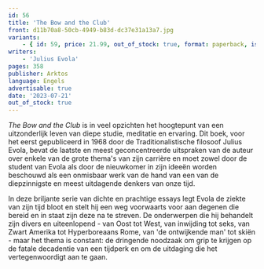 ```yaml
---
id: 56
title: 'The Bow and the Club'
front: d11b70a8-50cb-4949-b83d-dc37e31a13a7.jpg
variants:
    - { id: 59, price: 21.99, out_of_stock: true, format: paperback, isbn: 978-1-912079-09-4 }
writers:
    - 'Julius Evola'
pages: 358
publisher: Arktos
language: Engels
advertisable: true
date: '2023-07-21'
out_of_stock: true
---
```


*The Bow and the Club* is in veel opzichten het hoogtepunt van een uitzonderlijk leven van diepe studie, meditatie en ervaring. Dit boek, voor het eerst gepubliceerd in 1968 door de Traditionalistische filosoof Julius Evola, bevat de laatste en meest geconcentreerde uitspraken van de auteur over enkele van de grote thema's van zijn carrière en moet zowel door de student van Evola als door de nieuwkomer in zijn ideeën worden beschouwd als een onmisbaar werk van de hand van een van de diepzinnigste en meest uitdagende denkers van onze tijd.

In deze briljante serie van dichte en prachtige essays legt Evola de ziekte van zijn tijd bloot en stelt hij een weg voorwaarts voor aan degenen die bereid en in staat zijn deze na te streven. De onderwerpen die hij behandelt zijn divers en uiteenlopend - van Oost tot West, van inwijding tot seks, van Zwart Amerika tot Hyperboreaans Rome, van 'de ontwijkende man' tot skiën - maar het thema is constant: de dringende noodzaak om grip te krijgen op de fatale decadentie van een tijdperk en om de uitdaging die het vertegenwoordigt aan te gaan.
